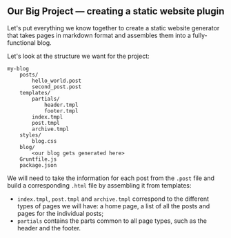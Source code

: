 ## Our Big Project &mdash; creating a static website plugin

Let's put everything we know together to create a static website generator that takes pages in markdown format and assembles them into a fully-functional blog.

Let's look at the structure we want for the project:

	my-blog
		posts/
			hello_world.post
			second_post.post
		templates/
			partials/
				header.tmpl
				footer.tmpl
			index.tmpl
			post.tmpl
			archive.tmpl
		styles/
			blog.css
		blog/
			<our blog gets generated here>
		Gruntfile.js
		package.json

We will need to take the information for each post from the `.post` file and build a corresponding `.html` file by assembling it from templates:

*  `index.tmpl`, `post.tmpl` and `archive.tmpl` correspond to the different types of pages we will have: a home page, a list of all the posts and pages for the individual posts;
* `partials` contains the parts common to all page types, such as the header and the footer.

